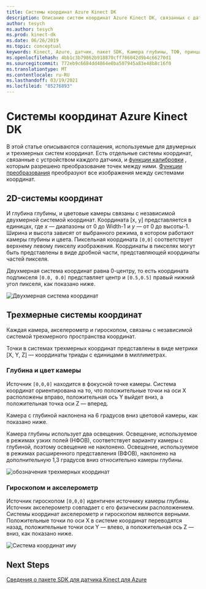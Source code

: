 ```yaml
---
title: Системы координат Azure Kinect DK
description: Описание систем координат Azure Kinect DK, связанных с датчиками Azure DK
author: tesych
ms.author: tesych
ms.prod: kinect-dk
ms.date: 06/26/2019
ms.topic: conceptual
keywords: Kinect, Azure, датчик, пакет SDK, Камера глубины, ТОФ, принципы, производительность, недействительность
ms.openlocfilehash: 4bb1c3b79862b918870cff786042d9b4c66270d1
ms.sourcegitcommit: 772eb9c6684dd4864e0ba507945a83e48b8c16f0
ms.translationtype: MT
ms.contentlocale: ru-RU
ms.lasthandoff: 03/19/2021
ms.locfileid: "85276893"
---
```

# <a name="azure-kinect-dk-coordinate-systems"></a>Системы координат Azure Kinect DK

В этой статье описываются соглашения, используемые для двумерных и трехмерных систем координат.  Есть отдельные системы координат, связанные с устройством каждого датчика, и [функции калибровки](use-calibration-functions.md) , которым разрешено преобразование точек между ними. [Функции преобразования](use-image-transformation.md) преобразуют все изображения между системами координат.  

## <a name="2d-coordinate-systems"></a>2D-системы координат

 И глубина глубины, и цветовые камеры связаны с независимой двухмерной системой координат. Координата [x, y] представляется в единицах, где *x* — диапазоны от 0 до Width-1 и *y* — от 0 до высоты-1. Ширина и высота зависят от выбранного режима, в котором работают камеры глубины и цвета. Пиксельная координата `[0,0]` соответствует верхнему левому пикселу изображения. Координаты в пикселях могут быть представлены в виде дробной части, представляющей координаты частей пикселя.

Двухмерная система координат равна 0-центру, то есть координата подпикселя `[0.0, 0.0]` представляет центр и `[0.5,0.5]` правый нижний угол пикселя, как показано ниже.

   ![Двухмерная система координат](./media/concepts/concepts-coordinate-systems/coordinate-systems-sdk-2d-system.png)

## <a name="3d-coordinate-systems"></a>Трехмерные системы координат

Каждая камера, акселерометр и гироскопом, связаны с независимой системой трехмерного пространства координат.

Точки в системах трехмерных координат представлены в виде метрики [X, Y, Z] — координаты триады с единицами в миллиметрах.

### <a name="depth-and-color-camera"></a>Глубина и цвет камеры

Источник `[0,0,0]` находится в фокусной точке камеры. Система координат ориентирована на то, что положительные точки на оси X расположены вправо, положительная ось Y выйдет вниз, а положительная точка оси Z — вперед.

Камера с глубиной наклонена на 6 градусов вниз цветовой камеры, как показано ниже. 

Камера глубины использует два освещения. Освещение, используемое в режимах узких полей (НФОВ), соответствует варианту камеры с глубиной, поэтому освещение не наклонено. Освещение, используемое в режимах расширенного представления (ВФОВ), наклонено на дополнительную 1,3 градусов вниз относительно камеры глубины.

![обозначения трехмерных координат](./media/concepts/concepts-coordinate-systems/coordinate-systems-camera-features.png)

### <a name="gyroscope-and-accelerometer"></a>Гироскопом и акселерометр

Источник гироскопом `[0,0,0]` идентичен источнику камеры глубины. Источник акселерометр совпадает с его физическим расположением. Системы координат акселерометр и гироскопом являются верными. Положительные точки по оси X в системе координат переводятся назад, положительные точки оси Y — влево, а положительная ось Z — вниз, как показано ниже.

![Система координат иму](./media/concepts/concepts-coordinate-systems/coordinate-systems-gyroscope.png)

## <a name="next-steps"></a>Next Steps

[Сведения о пакете SDK для датчика Kinect для Azure](about-sensor-sdk.md)